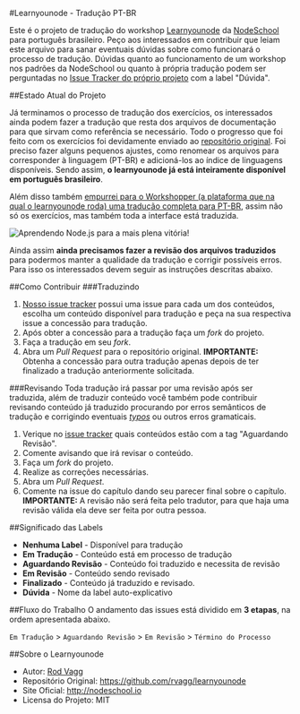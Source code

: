 #Learnyounode - Tradução PT-BR

Este é o projeto de tradução do workshop [Learnyounode](https://github.com/rvagg/learnyounode) da [NodeSchool](http://nodeschool.io) para português brasileiro.
Peço aos interessados em contribuir que leiam este arquivo para sanar eventuais dúvidas sobre como funcionará o processo de tradução.
Dúvidas quanto ao funcionamento de um workshop nos padrões da NodeSchool ou quanto à própria tradução podem ser perguntadas no [Issue Tracker do próprio projeto](https://github.com/lucasfcosta/learnyounode-pt-br/issues) com a label "Dúvida".

##Estado Atual do Projeto

Já terminamos o processo de tradução dos exercícios, os interessados ainda podem fazer a tradução que resta dos arquivos de documentação para que sirvam como referência se necessário. Todo o progresso que foi feito com os exercícios foi devidamente enviado ao [repositório original](https://github.com/rvagg/learnyounode). Foi preciso fazer alguns pequenos ajustes, como renomear os arquivos para corresponder à linguagem (PT-BR) e adicioná-los ao índice de linguagens disponíveis.
Sendo assim, **o learnyounode já está inteiramente disponível em português brasileiro**.

Além disso também [empurrei para o Workshopper (a plataforma que na qual o learnyounode roda) uma tradução completa para PT-BR](https://github.com/rvagg/workshopper/pull/83), assim não só os exercícios, mas também toda a interface está traduzida.

![Aprendendo Node.js para a mais plena vitória!](https://raw.github.com/lucasfcosta/learnyounode-pt-br/master/learnyounode.png)

Ainda assim **ainda precisamos fazer a revisão dos arquivos traduzidos** para podermos manter a qualidade da tradução e corrigir possíveis erros. Para isso os interessados devem seguir as instruções descritas abaixo.

##Como Contribuir
###Traduzindo
1. [Nosso issue tracker](https://github.com/lucasfcosta/learnyounode-pt-br/issues) possui uma issue para cada um dos conteúdos, escolha um conteúdo disponível para tradução e peça na sua respectiva issue a concessão para tradução.
2. Após obter a concessão para a tradução faça um *fork* do projeto.
3. Faça a tradução em seu *fork*.
4. Abra um *Pull Request* para o repositório original.
**IMPORTANTE:** Obtenha a concessão para outra tradução apenas depois de ter finalizado a tradução anteriormente solicitada.

###Revisando
Toda tradução irá passar por uma revisão após ser traduzida, além de traduzir conteúdo você também pode contribuir revisando conteúdo já traduzido procurando por erros semânticos de tradução e corrigindo eventuais [*typos*](http://www.inglesnosupermercado.com.br/o-que-significa-typo-em-ingles/) ou outros erros gramaticais.

1. Verique no [issue tracker](https://github.com/lucasfcosta/learnyounode-pt-br/issues) quais conteúdos estão com a tag "Aguardando Revisão".
2. Comente avisando que irá revisar o conteúdo.
3. Faça um *fork* do projeto.
4. Realize as correções necessárias.
5. Abra um *Pull Request*.
6. Comente na issue do capítulo dando seu parecer final sobre o capítulo.
**IMPORTANTE:** A revisão não será feita pelo tradutor, para que haja uma revisão válida ela deve ser feita por outra pessoa.

##Significado das Labels
* **Nenhuma Label** - Disponível para tradução
* **Em Tradução** - Conteúdo está em processo de tradução
* **Aguardando Revisão** - Conteúdo foi traduzido e necessita de revisão
* **Em Revisão** - Conteúdo sendo revisado
* **Finalizado** - Conteúdo já traduzido e revisado.
* **Dúvida** - Nome da label auto-explicativo

##Fluxo do Trabalho
O andamento das issues está dividido em **3 etapas**, na ordem apresentada abaixo.

`Em Tradução` > `Aguardando Revisão` > `Em Revisão` > `Término do Processo`

##Sobre o Learnyounode
* Autor: [Rod Vagg](https://github.com/rvagg)
* Repositório Original: https://github.com/rvagg/learnyounode
* Site Oficial: http://nodeschool.io
* Licensa do Projeto: MIT
